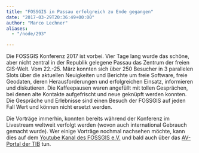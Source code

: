 ```yaml
---
title: "FOSSGIS in Passau erfolgreich zu Ende gegangen"
date: "2017-03-29T20:36:49+00:00"
author: "Marco Lechner"
aliases:
  - "/node/293"

---
```


<p>Die FOSSGIS Konferenz 2017 ist vorbei. Vier Tage lang wurde das schöne, aber nicht zentral in der Republik gelegene Passau das Zentrum der freien GIS-Welt. Vom 22.-25. März konnten sich über 250 Besucher in 3 parallelen Slots über die aktuellen Neuigkeiten und Berichte um freie Software, freie Geodaten, deren Herausforderungen und erfolgreichen Einsatz, informieren und diskutieren. Die Kaffeepausen waren angefüllt mit tollen Gesprächen, bei denen alte Kontakte aufgefrischt und neue geknüpft werden konnten.
Die Gespräche und Erlebnisse sind einen Besuch der FOSSGIS auf jeden Fall Wert und können nicht ersetzt werden.</p>
<p>Die Vorträge immerhin, konnten bereits während der Konferenz im Livestream weltweit verfolgt werden (wovon auch international Gebrauch gemacht wurde). Wer einige Vorträge nochmal nachsehen möchte, kann dies auf dem <a href="https://youtube.com/fossgis">Youtube Kanal des FOSSGIS e.V.</a> und bald auch über das <a href="https://av.tib.eu/search?q=FOSSGIS&f=date%3Bhttp://dbpedia.org/resource/2017&o=0">AV-Portal der TIB</a> tun.</p>